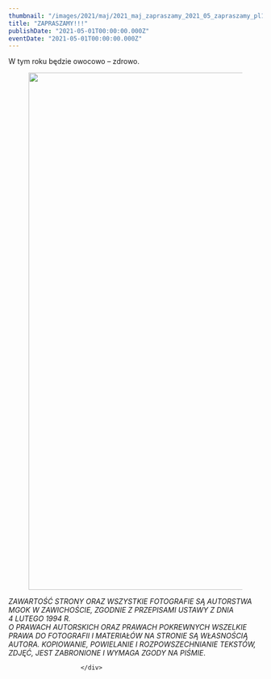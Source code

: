 ```yaml
---
thumbnail: "/images/2021/maj/2021_maj_zapraszamy_2021_05_zapraszamy_pl1-1-724x1024.jpg"
title: "ZAPRASZAMY!!!"
publishDate: "2021-05-01T00:00:00.000Z"
eventDate: "2021-05-01T00:00:00.000Z"
---
```


<div class="entry-content">
							
							
<p>W tym roku będzie owocowo – zdrowo.</p>



<figure class="wp-block-image size-large"><a href="http://mgok-zawichost.pl/wp-content/uploads/2021/05/pl1-1.jpg"><img fetchpriority="high" decoding="async" width="724" height="1024" src="/images/2021/maj/2021_maj_zapraszamy_2021_05_zapraszamy_pl1-1-724x1024.jpg" alt="" class="wp-image-7968" srcset="/images/2021/maj/2021_maj_zapraszamy_2021_05_zapraszamy_pl1-1-724x1024.jpg 724w, /images/2021/maj/pl1-1-212x300.jpg 212w, /images/2021/maj/pl1-1-768x1086.jpg 768w, /images/2021/maj/pl1-1.jpg 800w" sizes="(max-width: 724px) 100vw, 724px"></a></figure>



<p><em>ZAWARTOŚĆ STRONY ORAZ WSZYSTKIE FOTOGRAFIE SĄ AUTORSTWA MGOK W ZAWICHOŚCIE, ZGODNIE Z PRZEPISAMI USTAWY Z DNIA&nbsp;</em><br><em>4 LUTEGO 1994 R.<br>O PRAWACH AUTORSKICH ORAZ PRAWACH POKREWNYCH WSZELKIE PRAWA DO FOTOGRAFII I MATERIAŁÓW NA STRONIE SĄ WŁASNOŚCIĄ AUTORA. KOPIOWANIE, POWIELANIE I ROZPOWSZECHNIANIE TEKSTÓW, ZDJĘĆ, JEST ZABRONIONE I WYMAGA ZGODY NA PIŚMIE</em>.</p>
						
						</div>
